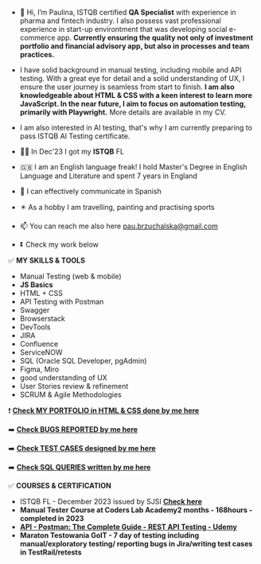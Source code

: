 - 👋 Hi, I’m Paulina, ISTQB certified **QA Specialist** with experience in pharma and fintech industry. I also possess vast professional experience in start-up environtment that was developing social e-commerce app. **Currently ensuring the quality not only of investment portfolio and financial advisory app, but also in processes and team practices.**
  
- I have solid background in manual testing, including mobile and API testing. With a great eye for detail and a solid understanding of UX, I ensure the user journey is seamless from start to finish. **I am also knowledgeable about HTML & CSS with a keen interest to learn more JavaScript. In the near future, I aim to focus on automation testing, primarily with Playwright.** More details are available in my CV.

  
  
- I am also interested in AI testing, that's why I am currently preparing to pass ISTQB AI Testing certificate.

  


- 👩‍💼 In Dec'23 I got my **ISTQB** FL
- 🇬🇧 I am an English language freak! I hold Master's Degree in English Language and Literature and spent 7 years in England 
- 💃 I can effectively communicate in Spanish
- ✴️ As a hobby I am travelling, painting and practising sports
- 📫 You can reach me also here pau.brzuchalska@gmail.com
- ⏬ Check my work below

✅ **MY SKILLS & TOOLS**

- Manual Testing (web & mobile)
- **JS Basics**
- HTML + CSS
- API Testing with Postman
- Swagger
- Browserstack
- DevTools 
- JIRA
- Confluence
- ServiceNOW
- SQL (Oracle SQL Developer, pgAdmin)
- Figma, Miro
- good understanding of UX
- User Stories review & refinement
- SCRUM & Agile Methodologies


 ❗ <a href="https://github.com/pau-qa/pau-qa.github.io"><b>Check **MY PORTFOLIO in HTML & CSS**  done by me here</b></a>

 ➡️ <a href="https://github.com/pau-qa/Bug-Reports"><b>Check **BUGS REPORTED** by me here</b></a>
 
 ➡️ <a href="https://github.com/pau-qa/Test-Cases-"><b>Check **TEST CASES** designed by me here</b></a>

 ➡️ <a href="https://github.com/pau-qa/SQL-queries"><b>Check **SQL QUERIES** written by me here</b></a>
 



✅ **COURSES & CERTIFICATION**
- ISTQB FL - December 2023 issued by SJSI <a href="https://postimg.cc/ftBNQrQD"><b>**Check here<b>**</a>
- Manual Tester Course at Coders Lab Academy2 months - 168hours - completed in 2023
- <a href="https://www.udemy.com/course/postman-the-complete-guide/"><b> **API - Postman: The Complete Guide - REST API Testing - Udemy** </b></a>
- Maraton Testowania GoIT - 7 day of testing including manual/exploratory testing/ reporting bugs in Jira/writing test cases in TestRail/retests

